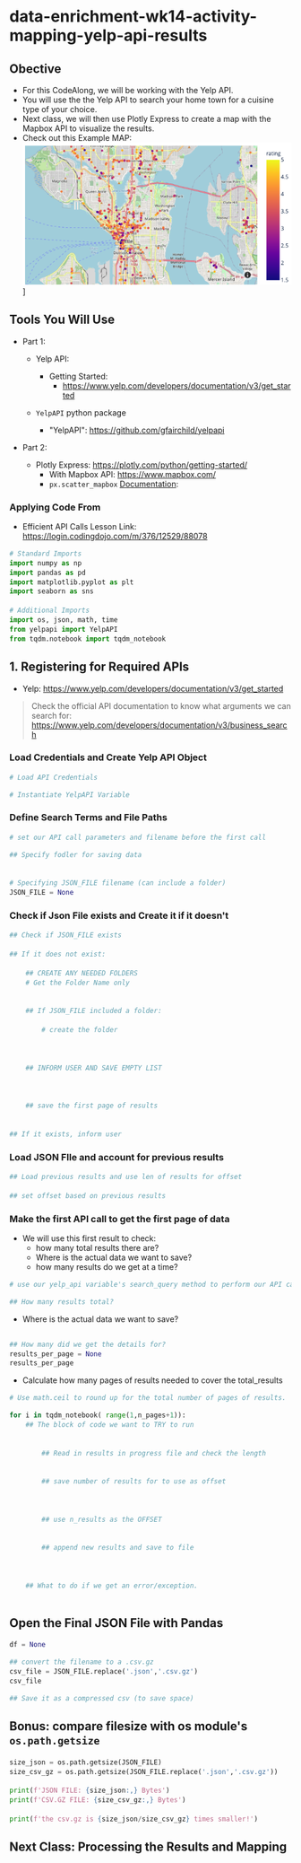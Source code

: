 # data-enrichment-wk14-activity-mapping-yelp-api-results
 

## Obective

- For this CodeAlong, we will be working with the Yelp API. 
- You will use the the Yelp API to search your home town for a cuisine type of your choice.
- Next class, we will then use Plotly Express to create a map with the Mapbox API to visualize the results.
- Check out this Example MAP:
[![png](Figures/ExampleMap.png)](https://chart-studio.plotly.com/~dojopurvi/3/#/)]   
    

## Tools You Will Use
- Part 1:
    - Yelp API:
        - Getting Started: 
            - https://www.yelp.com/developers/documentation/v3/get_started

    - `YelpAPI` python package
        -  "YelpAPI": https://github.com/gfairchild/yelpapi
- Part 2:

    - Plotly Express: https://plotly.com/python/getting-started/
        - With Mapbox API: https://www.mapbox.com/
        - `px.scatter_mapbox` [Documentation](https://plotly.com/python/scattermapbox/): 




### Applying Code From
- Efficient API Calls Lesson Link: https://login.codingdojo.com/m/376/12529/88078


```python
# Standard Imports
import numpy as np
import pandas as pd
import matplotlib.pyplot as plt
import seaborn as sns

# Additional Imports
import os, json, math, time
from yelpapi import YelpAPI
from tqdm.notebook import tqdm_notebook
```

## 1. Registering for Required APIs


- Yelp: https://www.yelp.com/developers/documentation/v3/get_started


> Check the official API documentation to know what arguments we can search for: https://www.yelp.com/developers/documentation/v3/business_search

### Load Credentials and Create Yelp API Object


```python
# Load API Credentials

```


```python
# Instantiate YelpAPI Variable

```

### Define Search Terms and File Paths


```python
# set our API call parameters and filename before the first call

```


```python
## Specify fodler for saving data


# Specifying JSON_FILE filename (can include a folder)
JSON_FILE = None
```

### Check if Json File exists and Create it if it doesn't


```python
## Check if JSON_FILE exists

## If it does not exist: 
    
    ## CREATE ANY NEEDED FOLDERS
    # Get the Folder Name only

    
    ## If JSON_FILE included a folder:

        # create the folder

        
        
    ## INFORM USER AND SAVE EMPTY LIST

    
    
    ## save the first page of results

        
## If it exists, inform user

```

### Load JSON FIle and account for previous results


```python
## Load previous results and use len of results for offset

## set offset based on previous results

```

### Make the first API call to get the first page of data

- We will use this first result to check:
    - how many total results there are?
    - Where is the actual data we want to save?
    - how many results do we get at a time?



```python
# use our yelp_api variable's search_query method to perform our API call

```


```python
## How many results total?

```

- Where is the actual data we want to save?


```python

```


```python
## How many did we get the details for?
results_per_page = None
results_per_page
```

- Calculate how many pages of results needed to cover the total_results


```python
# Use math.ceil to round up for the total number of pages of results.

```


```python
for i in tqdm_notebook( range(1,n_pages+1)):
    ## The block of code we want to TRY to run
        
        
        ## Read in results in progress file and check the length

        
        ## save number of results for to use as offset
        
        
        
        ## use n_results as the OFFSET 
        

        ## append new results and save to file
        

            
    ## What to do if we get an error/exception.
        

```

## Open the Final JSON File with Pandas


```python
df = None
```


```python
## convert the filename to a .csv.gz
csv_file = JSON_FILE.replace('.json','.csv.gz')
csv_file
```


```python
## Save it as a compressed csv (to save space)

```

## Bonus: compare filesize with os module's `os.path.getsize`


```python
size_json = os.path.getsize(JSON_FILE)
size_csv_gz = os.path.getsize(JSON_FILE.replace('.json','.csv.gz'))

print(f'JSON FILE: {size_json:,} Bytes')
print(f'CSV.GZ FILE: {size_csv_gz:,} Bytes')

print(f'the csv.gz is {size_json/size_csv_gz} times smaller!')
```

## Next Class: Processing the Results and Mapping 

